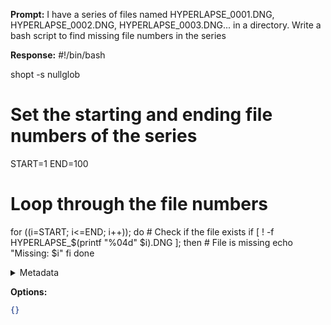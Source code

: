 **Prompt:**
I have a series of files named HYPERLAPSE_0001.DNG, HYPERLAPSE_0002.DNG, HYPERLAPSE_0003.DNG... in a directory. Write a bash script to find missing file numbers in the series


**Response:**
#!/bin/bash

shopt -s nullglob

# Set the starting and ending file numbers of the series
START=1
END=100

# Loop through the file numbers
for ((i=START; i<=END; i++)); do
    # Check if the file exists
    if [ ! -f HYPERLAPSE_$(printf "%04d" $i).DNG ]; then
        # File is missing
        echo "Missing: $i"
    fi
done

<details><summary>Metadata</summary>

- Duration: 3171 ms
- Datetime: 2023-10-05T18:03:52.810208
- Model: gpt-3.5-turbo-0613

</details>

**Options:**
```json
{}
```

